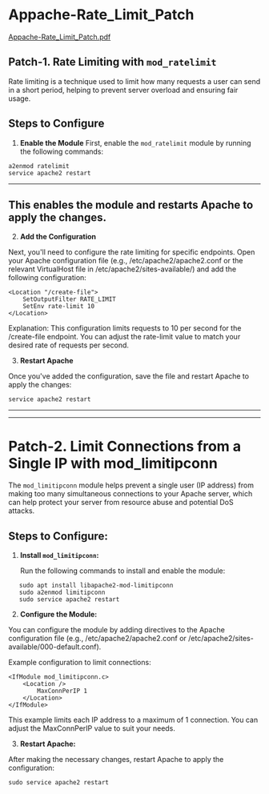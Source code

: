 # Appache-Rate_Limit_Patch

[Appache-Rate_Limit_Patch.pdf](https://github.com/user-attachments/files/17804211/Appache-Rate_Limit_Patch.pdf)

## Patch-1. Rate Limiting with `mod_ratelimit`

Rate limiting is a technique used to limit how many requests a user can send in a short period, helping to prevent server overload and ensuring fair usage.

## Steps to Configure

1. **Enable the Module**
First, enable the `mod_ratelimit` module by running the following commands:

```
a2enmod ratelimit
service apache2 restart
```
---
This enables the module and restarts Apache to apply the changes.
---

2. **Add the Configuration**

Next, you'll need to configure the rate limiting for specific endpoints. Open your Apache configuration file (e.g., /etc/apache2/apache2.conf or the relevant VirtualHost file in /etc/apache2/sites-available/) and add the following configuration:

```
<Location "/create-file">
    SetOutputFilter RATE_LIMIT
    SetEnv rate-limit 10
</Location>
```

Explanation:
This configuration limits requests to 10 per second for the /create-file endpoint.
You can adjust the rate-limit value to match your desired rate of requests per second.

3. **Restart Apache**

Once you've added the configuration, save the file and restart Apache to apply the changes:
```
service apache2 restart
```

---
---

# Patch-2. Limit Connections from a Single IP with mod_limitipconn

The `mod_limitipconn` module helps prevent a single user (IP address) from making too many simultaneous connections to your Apache server, which can help protect your server from resource abuse and potential DoS attacks.

## Steps to Configure:

1. **Install `mod_limitipconn`:**

   Run the following commands to install and enable the module:

```
   sudo apt install libapache2-mod-limitipconn
   sudo a2enmod limitipconn
   sudo service apache2 restart
```

2. **Configure the Module:**

You can configure the module by adding directives to the Apache configuration file (e.g., /etc/apache2/apache2.conf or /etc/apache2/sites-available/000-default.conf).

Example configuration to limit connections:

```
<IfModule mod_limitipconn.c>
    <Location />
        MaxConnPerIP 1
    </Location>
</IfModule>
```

This example limits each IP address to a maximum of 1 connection.
You can adjust the MaxConnPerIP value to suit your needs.

3. **Restart Apache:**

After making the necessary changes, restart Apache to apply the configuration:
```
sudo service apache2 restart
```


